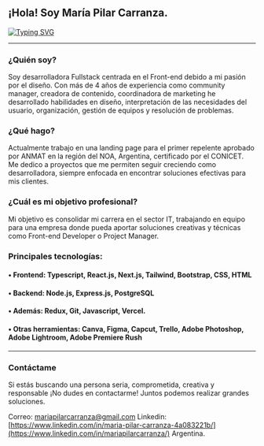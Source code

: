 ##  ¡Hola! Soy María Pilar Carranza.
[![Typing SVG](https://readme-typing-svg.demolab.com?font=Fira+Code&pause=1000&color=B47CF7&width=435&lines=Junior+front-end+developer🚀)](https://git.io/typing-svg)
_____

### ¿Quién soy?
Soy desarrolladora Fullstack centrada en el Front-end debido a mi pasión por el diseño. Con más de 4 años de experiencia como community manager, creadora de contenido, coordinadora de marketing he desarrollado habilidades en diseño, interpretación de las necesidades del usuario, organización, gestión de equipos y resolución de problemas.

### ¿Qué hago?
Actualmente trabajo en una landing page para el primer repelente aprobado por ANMAT en la región del NOA, Argentina, certificado por el CONICET. Me dedico a proyectos que me permiten seguir creciendo como desarrolladora, siempre enfocada en encontrar soluciones efectivas para mis clientes.

### ¿Cuál es mi objetivo profesional?
Mi objetivo es consolidar mi carrera en el sector IT, trabajando en equipo para una empresa donde pueda aportar soluciones creativas y técnicas como Front-end Developer o Project Manager.

### Principales tecnologías:
#### •	Frontend: Typescript, React.js, Next.js, Tailwind, Bootstrap, CSS, HTML
#### •	Backend: Node.js, Express.js, PostgreSQL
#### •	Además: Redux, Git, Javascript, Vercel.
#### • Otras herramientas: Canva, Figma, Capcut, Trello, Adobe Photoshop, Adobe Lightroom, Adobe Premiere Rush
_______
### Contáctame
Si estás buscando una persona seria, comprometida, creativa y responsable ¡No dudes en contactarme! Juntos podemos realizar grandes soluciones.

Correo: mariapilarcarranza@gmail.com
Linkedin: [https://www.linkedin.com/in/maria-pilar-carranza-4a083221b/](https://www.linkedin.com/in/mariapilarcarranza/)
Argentina.

